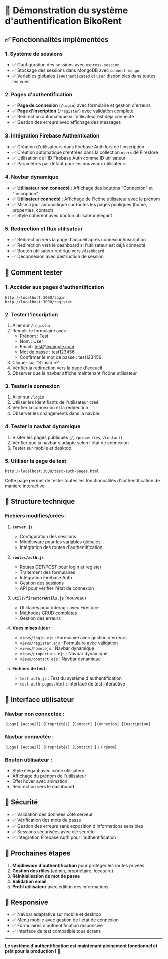 # 🎯 Démonstration du système d'authentification BikoRent

## ✅ Fonctionnalités implémentées

### 1. **Système de sessions**
- ✅ Configuration des sessions avec `express-session`
- ✅ Stockage des sessions dans MongoDB avec `connect-mongo`
- ✅ Variables globales `isAuthenticated` et `user` disponibles dans toutes les vues

### 2. **Pages d'authentification**
- ✅ **Page de connexion** (`/login`) avec formulaire et gestion d'erreurs
- ✅ **Page d'inscription** (`/register`) avec validation complète
- ✅ Redirection automatique si l'utilisateur est déjà connecté
- ✅ Gestion des erreurs avec affichage des messages

### 3. **Intégration Firebase Authentication**
- ✅ Création d'utilisateurs dans Firebase Auth lors de l'inscription
- ✅ Création automatique d'entrées dans la collection `users` de Firestore
- ✅ Utilisation de l'ID Firebase Auth comme ID utilisateur
- ✅ Paramètres par défaut pour les nouveaux utilisateurs

### 4. **Navbar dynamique**
- ✅ **Utilisateur non connecté** : Affichage des boutons "Connexion" et "Inscription"
- ✅ **Utilisateur connecté** : Affichage de l'icône utilisateur avec le prénom
- ✅ Mise à jour automatique sur toutes les pages publiques (home, properties, contact)
- ✅ Style cohérent avec bouton utilisateur élégant

### 5. **Redirection et flux utilisateur**
- ✅ Redirection vers la page d'accueil après connexion/inscription
- ✅ Redirection vers le dashboard si l'utilisateur est déjà connecté
- ✅ Bouton utilisateur redirige vers `/dashboard`
- ✅ Déconnexion avec destruction de session

## 🧪 Comment tester

### 1. **Accéder aux pages d'authentification**
```
http://localhost:3000/login
http://localhost:3000/register
```

### 2. **Tester l'inscription**
1. Aller sur `/register`
2. Remplir le formulaire avec :
   - Prénom : Test
   - Nom : User
   - Email : test@example.com
   - Mot de passe : test123456
   - Confirmer le mot de passe : test123456
3. Cliquer sur "S'inscrire"
4. Vérifier la redirection vers la page d'accueil
5. Observer que la navbar affiche maintenant l'icône utilisateur

### 3. **Tester la connexion**
1. Aller sur `/login`
2. Utiliser les identifiants de l'utilisateur créé
3. Vérifier la connexion et la redirection
4. Observer les changements dans la navbar

### 4. **Tester la navbar dynamique**
1. Visiter les pages publiques (`/`, `/properties`, `/contact`)
2. Vérifier que la navbar s'adapte selon l'état de connexion
3. Tester sur mobile et desktop

### 5. **Utiliser la page de test**
```
http://localhost:3000/test-auth-pages.html
```
Cette page permet de tester toutes les fonctionnalités d'authentification de manière interactive.

## 🔧 Structure technique

### **Fichiers modifiés/créés :**

1. **`server.js`**
   - Configuration des sessions
   - Middleware pour les variables globales
   - Intégration des routes d'authentification

2. **`routes/auth.js`**
   - Routes GET/POST pour login et register
   - Traitement des formulaires
   - Intégration Firebase Auth
   - Gestion des sessions
   - API pour vérifier l'état de connexion

3. **`utils/firestoreUtils.js`** (nouveau)
   - Utilitaires pour interagir avec Firestore
   - Méthodes CRUD complètes
   - Gestion des erreurs

4. **Vues mises à jour :**
   - `views/login.ejs` : Formulaire avec gestion d'erreurs
   - `views/register.ejs` : Formulaire avec validation
   - `views/home.ejs` : Navbar dynamique
   - `views/properties.ejs` : Navbar dynamique
   - `views/contact.ejs` : Navbar dynamique

5. **Fichiers de test :**
   - `test-auth.js` : Test du système d'authentification
   - `test-auth-pages.html` : Interface de test interactive

## 🎨 Interface utilisateur

### **Navbar non connectée :**
```
[Logo] [Accueil] [Propriétés] [Contact] [Connexion] [Inscription]
```

### **Navbar connectée :**
```
[Logo] [Accueil] [Propriétés] [Contact] [👤 Prénom]
```

### **Bouton utilisateur :**
- Style élégant avec icône utilisateur
- Affichage du prénom de l'utilisateur
- Effet hover avec animation
- Redirection vers le dashboard

## 🔐 Sécurité

- ✅ Validation des données côté serveur
- ✅ Vérification des mots de passe
- ✅ Gestion des erreurs sans exposition d'informations sensibles
- ✅ Sessions sécurisées avec clé secrète
- ✅ Intégration Firebase Auth pour l'authentification

## 🚀 Prochaines étapes

1. **Middleware d'authentification** pour protéger les routes privées
2. **Gestion des rôles** (admin, propriétaire, locataire)
3. **Réinitialisation de mot de passe**
4. **Validation email**
5. **Profil utilisateur** avec édition des informations

## 📱 Responsive

- ✅ Navbar adaptative sur mobile et desktop
- ✅ Menu mobile avec gestion de l'état de connexion
- ✅ Formulaires d'authentification responsive
- ✅ Interface de test compatible tous écrans

---

**Le système d'authentification est maintenant pleinement fonctionnel et prêt pour la production !** 🎉
